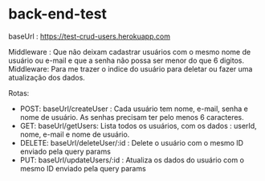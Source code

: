 # back-end-test

baseUrl : https://test-crud-users.herokuapp.com

Middleware : Que não deixam cadastrar usuários com o mesmo nome de usuário ou e-mail e que a senha não possa ser menor do que 6 digitos.
Middleware: Para me trazer o indice do usuário para deletar ou fazer uma atualização dos dados.

Rotas:
  - POST: baseUrl/createUser : Cada usuário tem nome, e-mail, senha e nome de usuário. As senhas precisam ter pelo menos 6 caracteres.
  - GET: baseUrl/getUsers: Lista todos os usuários, com os dados : userId, nome, e-mail e nome de usuário.
  - DELETE: baseUrl/deleteUser/:id : Delete o usuário com o mesmo ID enviado pela query params
  - PUT: baseUrl/updateUsers/:id : Atualiza os dados do usuário com o mesmo ID enviado pela query params
